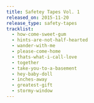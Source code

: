 ```yaml
---
title: Safetey Tapes Vol. 1
released_on: 2015-11-20
release_type: safety-tapes
tracklist:
  - how-come-sweet-gum
  - hints-are-not-half-hearted
  - wander-with-me
  - please-come-home
  - thats-what-i-call-love
  - together
  - take-you-to-a-basement
  - hey-baby-doll
  - inches-away
  - greatest-gift
  - stormy-window
---
```

